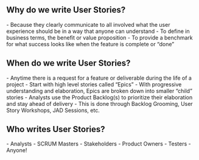 <h2>Why do we write User Stories?</h2>
- Because they clearly communicate to all involved what the user experience should be in a way that anyone can understand
- To define in business terms, the benefit or value proposition
- To provide a benchmark for what success looks like when the feature is complete or “done”

<h2>When do we write User Stories?</h2>
- Anytime there is a request for a feature or deliverable during the life of a project
- Start with high level stories called “Epics”
  - With progressive understanding and elaboration, Epics are broken down into smaller “child” stories
- Analysts use the Product Backlog(s) to prioritize their elaboration and stay ahead of delivery
  - This is done through Backlog Grooming, User Story Workshops, JAD Sessions, etc.
  
<h2>Who writes User Stories?</h2>
- Analysts
- SCRUM Masters
- Stakeholders
- Product Owners
- Testers
- Anyone!
